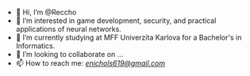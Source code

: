 - 👋 Hi, I’m @Reccho
- 👀 I’m interested in game development, security, and practical applications of neural networks.
- 🌱 I’m currently studying at MFF Univerzita Karlova for a Bachelor's in Informatics.
- 💞️ I’m looking to collaborate on ...
- 📫 How to reach me: *enichols619@gmail.com*
